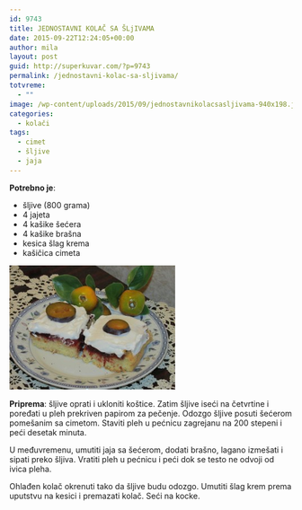 ```yaml
---
id: 9743
title: JEDNOSTAVNI KOLAČ SA ŠLjIVAMA
date: 2015-09-22T12:24:05+00:00
author: mila
layout: post
guid: http://superkuvar.com/?p=9743
permalink: /jednostavni-kolac-sa-sljivama/
totvreme:
  - ""
image: /wp-content/uploads/2015/09/jednostavnikolacsasljivama-940x198.jpg
categories:
  - kolači
tags:
  - cimet
  - šljive
  - jaja
---
```

**Potrebno je**:  
* šljive (800 grama)  
* 4 jajeta  
* 4 kašike šećera  
* 4 kašike brašna  
* kesica šlag krema  
* kašičica cimeta

![<img class="alignnone size-medium wp-image-9762" src="/wp-content/uploads/2015/09/jednostavnikolacsasljivama-1024x768.jpg" alt="jednostavnikolacsasljivama" width="300" height="225" />](/wp-content/uploads/2015/09/jednostavnikolacsasljivama-e1443702573276.jpg)

**Priprema**: šljive oprati i ukloniti koštice. Zatim šljive iseći na četvrtine i poređati u pleh prekriven papirom za pečenje. Odozgo šljive posuti šećerom pomešanim sa cimetom. Staviti pleh u pećnicu zagrejanu na 200 stepeni i peći desetak minuta.

U međuvremenu, umutiti jaja sa šećerom, dodati brašno, lagano izmešati i sipati preko šljiva. Vratiti pleh u pećnicu i peći dok se testo ne odvoji od ivica pleha.

Ohlađen kolač okrenuti tako da šljive budu odozgo. Umutiti šlag krem prema uputstvu na kesici i premazati kolač. Seći na kocke.